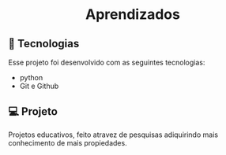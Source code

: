 <h1 align="center"> Aprendizados </h1>

## 🚀 Tecnologias

Esse projeto foi desenvolvido com as seguintes tecnologias:

- python
- Git e Github
  

## 💻 Projeto

 Projetos educativos, feito atravez de pesquisas adiquirindo mais conhecimento de mais propiedades.
